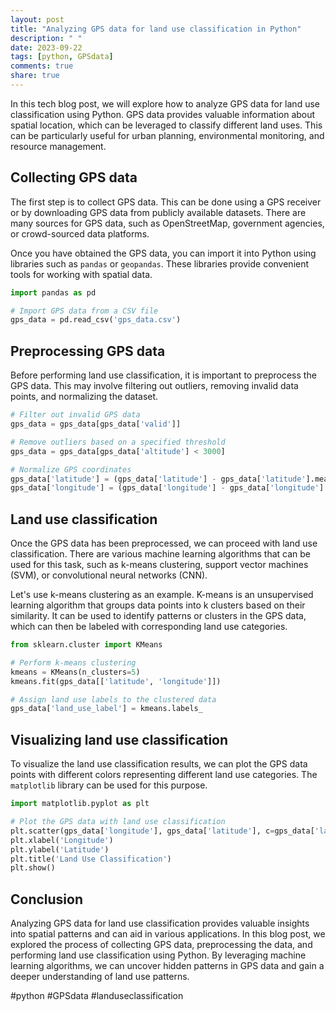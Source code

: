 ```yaml
---
layout: post
title: "Analyzing GPS data for land use classification in Python"
description: " "
date: 2023-09-22
tags: [python, GPSdata]
comments: true
share: true
---
```


In this tech blog post, we will explore how to analyze GPS data for land use classification using Python. GPS data provides valuable information about spatial location, which can be leveraged to classify different land uses. This can be particularly useful for urban planning, environmental monitoring, and resource management.

## Collecting GPS data

The first step is to collect GPS data. This can be done using a GPS receiver or by downloading GPS data from publicly available datasets. There are many sources for GPS data, such as OpenStreetMap, government agencies, or crowd-sourced data platforms.

Once you have obtained the GPS data, you can import it into Python using libraries such as `pandas` or `geopandas`. These libraries provide convenient tools for working with spatial data.

```python
import pandas as pd

# Import GPS data from a CSV file
gps_data = pd.read_csv('gps_data.csv')
```

## Preprocessing GPS data

Before performing land use classification, it is important to preprocess the GPS data. This may involve filtering out outliers, removing invalid data points, and normalizing the dataset.

```python
# Filter out invalid GPS data
gps_data = gps_data[gps_data['valid']]

# Remove outliers based on a specified threshold
gps_data = gps_data[gps_data['altitude'] < 3000]

# Normalize GPS coordinates
gps_data['latitude'] = (gps_data['latitude'] - gps_data['latitude'].mean()) / gps_data['latitude'].std()
gps_data['longitude'] = (gps_data['longitude'] - gps_data['longitude'].mean()) / gps_data['longitude'].std()
```

## Land use classification

Once the GPS data has been preprocessed, we can proceed with land use classification. There are various machine learning algorithms that can be used for this task, such as k-means clustering, support vector machines (SVM), or convolutional neural networks (CNN).

Let's use k-means clustering as an example. K-means is an unsupervised learning algorithm that groups data points into k clusters based on their similarity. It can be used to identify patterns or clusters in the GPS data, which can then be labeled with corresponding land use categories.

```python
from sklearn.cluster import KMeans

# Perform k-means clustering
kmeans = KMeans(n_clusters=5)
kmeans.fit(gps_data[['latitude', 'longitude']])

# Assign land use labels to the clustered data
gps_data['land_use_label'] = kmeans.labels_
```

## Visualizing land use classification

To visualize the land use classification results, we can plot the GPS data points with different colors representing different land use categories. The `matplotlib` library can be used for this purpose.

```python
import matplotlib.pyplot as plt

# Plot the GPS data with land use classification
plt.scatter(gps_data['longitude'], gps_data['latitude'], c=gps_data['land_use_label'])
plt.xlabel('Longitude')
plt.ylabel('Latitude')
plt.title('Land Use Classification')
plt.show()
```

## Conclusion

Analyzing GPS data for land use classification provides valuable insights into spatial patterns and can aid in various applications. In this blog post, we explored the process of collecting GPS data, preprocessing the data, and performing land use classification using Python. By leveraging machine learning algorithms, we can uncover hidden patterns in GPS data and gain a deeper understanding of land use patterns.

#python #GPSdata #landuseclassification